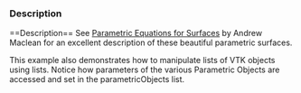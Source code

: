 ### Description
==Description==
See [Parametric Equations for Surfaces](http://www.vtk.org/VTK/img/ParametricSurfaces.pdf) by Andrew Maclean for an excellent description of these beautiful parametric surfaces.

This example also demonstrates how to manipulate lists of VTK objects using lists. Notice how parameters of the various Parametric Objects are accessed and set in the parametricObjects list.

[]([File:python_examples_parametric_objects.png])
